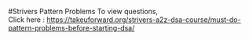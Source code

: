 #Strivers Pattern Problems 
To view questions,
<br>
Click here : https://takeuforward.org/strivers-a2z-dsa-course/must-do-pattern-problems-before-starting-dsa/
